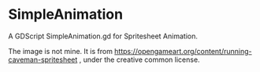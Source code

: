 # SimpleAnimation
A GDScript SimpleAnimation.gd for Spritesheet Animation.


The image is not mine. It is from https://opengameart.org/content/running-caveman-spritesheet , under the creative common license.
